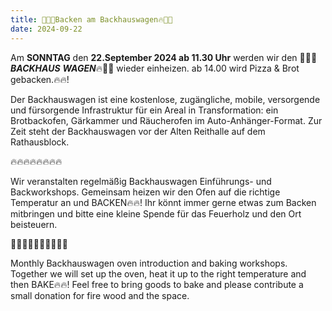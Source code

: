 ```yaml
---
title: 🥖🍞🔥Backen am Backhauswagen🔥🥐🥨
date: 2024-09-22
---
```


Am **SONNTAG** den **22.September 2024 ab 11.30 Uhr** werden wir den 
🥖🍞🔥***BACKHAUS***
***WAGEN***🔥🥐🥨 wieder einheizen. 
ab 14.00 wird Pizza & Brot gebacken.🔥🔥!


Der Backhauswagen ist eine kostenlose, zugängliche, mobile, versorgende und fürsorgende Infrastruktur für ein Areal in Transformation: ein Brotbackofen, Gärkammer und Räucherofen im Auto-Anhänger-Format. Zur Zeit steht der Backhauswagen vor der Alten Reithalle auf dem Rathausblock.

🔥🔥🔥🔥🔥🔥🔥🔥

Wir veranstalten regelmäßig Backhauswagen Einführungs- und Backworkshops.
Gemeinsam heizen wir den Ofen auf die richtige Temperatur an und BACKEN🔥🔥!
Ihr könnt immer gerne etwas zum Backen mitbringen und bitte eine kleine Spende für das Feuerholz und den Ort beisteuern.

🥖🍞🥖🍞🥖🍞🥖🍞🥖🍞

Monthly Backhauswagen oven introduction and baking workshops.
Together we will set up the oven, heat it up to the right temperature and then BAKE🔥🔥!
Feel free to bring goods to bake and please contribute a small donation for fire wood and the space.


